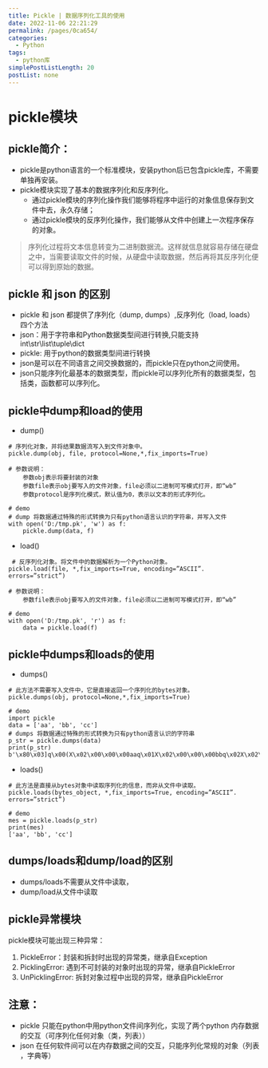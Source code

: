 ```yaml
---
title: Pickle | 数据序列化工具的使用
date: 2022-11-06 22:21:29
permalink: /pages/0ca654/
categories:
  - Python
tags:
  - python库
simplePostListLength: 20
postList: none
---
```


# pickle模块

## pickle简介：
- pickle是python语言的一个标准模块，安装python后已包含pickle库，不需要单独再安装。
- pickle模块实现了基本的数据序列化和反序列化。
    - 通过pickle模块的序列化操作我们能够将程序中运行的对象信息保存到文件中去，永久存储；
    - 通过pickle模块的反序列化操作，我们能够从文件中创建上一次程序保存的对象。 

> 序列化过程将文本信息转变为二进制数据流。这样就信息就容易存储在硬盘之中，当需要读取文件的时候，从硬盘中读取数据，然后再将其反序列化便可以得到原始的数据。

## pickle 和 json 的区别
- pickle 和 json 都提供了序列化（dump, dumps）,反序列化（load, loads）四个方法
- json：用于字符串和Python数据类型间进行转换,只能支持int\str\list\tuple\dict
- pickle: 用于python的数据类型间进行转换
- json是可以在不同语言之间交换数据的，而pickle只在python之间使用。
- json只能序列化最基本的数据类型，而pickle可以序列化所有的数据类型，包括类，函数都可以序列化。

## pickle中dump和load的使用
- dump()
```
# 序列化对象，并将结果数据流写入到文件对象中。
pickle.dump(obj, file, protocol=None,*,fix_imports=True) 

# 参数说明：
    参数obj表示将要封装的对象
    参数file表示obj要写入的文件对象，file必须以二进制可写模式打开，即“wb”
    参数protocol是序列化模式，默认值为0，表示以文本的形式序列化。

# demo
# dump 将数据通过特殊的形式转换为只有python语言认识的字符串，并写入文件
with open('D:/tmp.pk', 'w') as f:
    pickle.dump(data, f)
```

- load()
```
 # 反序列化对象。将文件中的数据解析为一个Python对象。
pickle.load(file, *,fix_imports=True, encoding=”ASCII”. errors=”strict”)
 
# 参数说明：
    参数file表示obj要写入的文件对象，file必须以二进制可写模式打开，即“wb”
   
# demo    
with open('D:/tmp.pk', 'r') as f:
    data = pickle.load(f)
```

## pickle中dumps和loads的使用
- dumps()
```
# 此方法不需要写入文件中，它是直接返回一个序列化的bytes对象。
pickle.dumps(obj, protocol=None,*,fix_imports=True)

# demo
import pickle
data = ['aa', 'bb', 'cc']  
# dumps 将数据通过特殊的形式转换为只有python语言认识的字符串
p_str = pickle.dumps(data)
print(p_str)            
b'\x80\x03]q\x00(X\x02\x00\x00\x00aaq\x01X\x02\x00\x00\x00bbq\x02X\x02\x00\x00\x00ccq\x03e.
```

- loads()
```
# 此方法是直接从bytes对象中读取序列化的信息，而非从文件中读取。
pickle.loads(bytes_object, *,fix_imports=True, encoding=”ASCII”. errors=”strict”)

# demo
mes = pickle.loads(p_str)
print(mes)
['aa', 'bb', 'cc']
```

## dumps/loads和dump/load的区别
- dumps/loads不需要从文件中读取，
- dump/load从文件中读取


## pickle异常模块
pickle模块可能出现三种异常：
1. PickleError：封装和拆封时出现的异常类，继承自Exception
2. PicklingError: 遇到不可封装的对象时出现的异常，继承自PickleError
3. UnPicklingError: 拆封对象过程中出现的异常，继承自PickleError


## 注意：
- pickle 只能在python中用python文件间序列化，实现了两个python 内存数据的交互（可序列化任何对象（类，列表）） 
- json 在任何软件间可以在内存数据之间的交互，只能序列化常规的对象（列表 ，字典等）